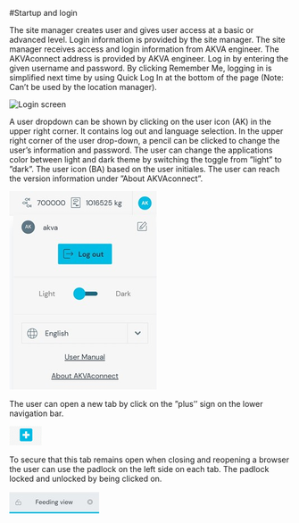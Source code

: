 #Startup and login

The site manager creates user and gives user access at a basic or advanced level. Login information is provided by the site manager. The site manager receives access and login information from AKVA engineer. The AKVAconnect address is provided by AKVA engineer. Log in by entering the given username and password. By clicking Remember Me, logging in is simplified next time by using Quick Log In at the bottom of the page (Note: Can’t be used by the location manager).

![Login screen](../../img/2.jpg)

A user dropdown can be shown by clicking on the user icon (AK) in the upper right corner. It contains log out and language selection. In the upper right corner of the user drop-down, a pencil can be clicked to change the user’s information and password. The user can change the applications color between light and dark theme by switching the toggle from ”light” to ”dark”. The user icon (BA) based on the user initiales. The user can reach the version information under ”About AKVAconnect”.

![User dialog](../../img/3.jpg)

The user can open a new tab by click on the ”plus’’ sign on the lower navigation bar.

![New tab button](../../img/4.png)

To secure that this tab remains open when closing and reopening a browser the user can use the padlock on the left side on each tab. The padlock locked and unlocked by being clicked on.

![Tab icon](../../img/5.jpg)